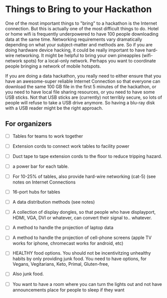 Things to Bring to your Hackathon
============================

One of the most important things to "bring" to a hackathon is the Internet connection. 
But this is actually one of the most difficult things to do. 
Hotel or home wifi is frequently underpowered to have 100 people downloading data at the same time. 
Networking requirements vary dramatically depending on what your subject-matter and methods are. 
So if you are doing hardware device hacking, it could be really important to have hard-wire networking. 
It might be helpful to bring your own pineapples (wifi-network spots) for a local-only network. 
Perhaps you want to coordinate people bringing a network of mobile hotspots. 

If you are doing a data hackathon, you really need to either ensure that you have an awesome-super reliable Internet Connection
so that everyone can download the same 100 GB file in the first 5 minutes of the hackathon, or you need to have local
file sharing resources, or you need to have some USB sticks. Not that USB sticks are (currently) not terribly secure, 
so lots of people will refuse to take a USB drive anymore. So having a blu-ray disk with a USB reader might be the right approach.


## For organizers
- [ ] Tables for teams to work together
- [ ] Extension cords to connect work tables to facility power
- [ ] Duct tape to tape extension cords to the floor to reduce tripping hazard.
- [ ] a power bar for each table. 
- [ ] For 10-25% of tables, also provide hard-wire networking (cat-5) (see notes on Internet Connections
- [ ] 16-port hubs for tables
- [ ] A data distribution methods (see notes)
- [ ] A collection of display dongles, so that people who have displayport, HDMI, VGA, DVI or whatever, can convert their signal to.. whatever.
- [ ] A method to handle the projection of laptop data
- [ ] A method to handle the projection of cell-phone screens (apple TV works for iphone, chromecast works for android, etc)
- [ ] HEALTHY food options. You should not be incentivitzing unhealthy habits by only providing junk food. You need to have options, for Vegans, Vegitarians, Keto, Primal, Gluten-free, 
- [ ] Also junk food. 
- [ ] You want to have a room where you can turn the lights out and not have announcements place for people to sleep if they want

